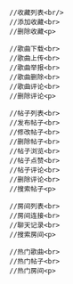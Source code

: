 	//收藏列表<br/>
	//添加收藏<br>
	//删除收藏<p>

	//歌曲下载<br>
	//歌曲上传<br>
	//歌曲举报<br>
	//歌曲删除<br>
	//歌曲评论<br>
	//删除评论<p>
	
	//帖子列表<br>
	//发布帖子<br>
	//修改帖子<br>
	//删除帖子<br>
	//帖子浏览<br>
	//帖子点赞<br>
	//帖子评论<br>
	//删除评论<br>
	//搜索帖子<p>
	
	//房间列表<br>
	//房间连接<br>
	//聊天记录<br>
	//搜索房间<p>
	
	//热门歌曲<br>
	//热门帖子<br>
	//热门房间<p>
